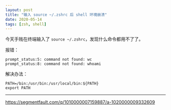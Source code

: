 ```yaml
---
layout: post
title: "输入 source ~/.zshrc 后 shell 环境崩溃"
date: 2020-05-14
tags: [zsh, shell]
---
```


今天手贱在终端输入了 `source ~/.zshrc`，发现什么命令都用不了了。

报错：

```
prompt_status:5: command not found: wc
prompt_status:8: command not found: whoami
```

解决办法：

```
PATH=/bin:/usr/bin:/usr/local/bin:${PATH}
export PATH
```

---

https://segmentfault.com/q/1010000007159887/a-1020000009332609
